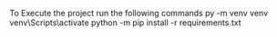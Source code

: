 To Execute the project run the following commands
py -m venv venv
venv\Scripts\activate
python -m pip install -r requirements.txt